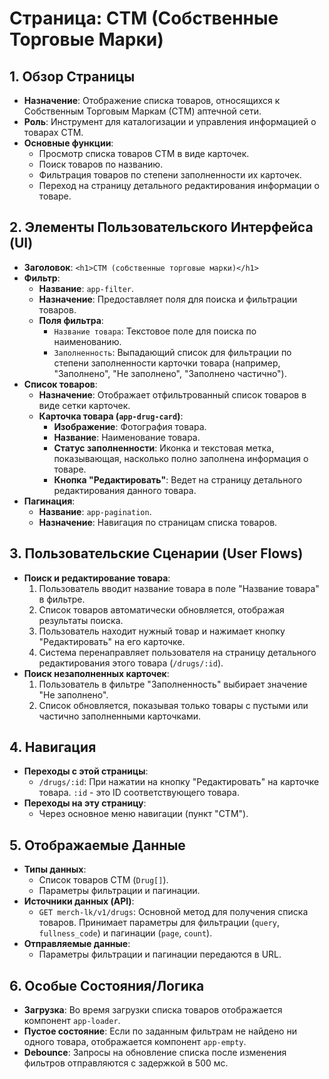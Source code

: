 # Страница: СТМ (Собственные Торговые Марки)

## 1. Обзор Страницы

- **Назначение**: Отображение списка товаров, относящихся к Собственным Торговым Маркам (СТМ) аптечной сети.
- **Роль**: Инструмент для каталогизации и управления информацией о товарах СТМ.
- **Основные функции**:
    - Просмотр списка товаров СТМ в виде карточек.
    - Поиск товаров по названию.
    - Фильтрация товаров по степени заполненности их карточек.
    - Переход на страницу детального редактирования информации о товаре.

## 2. Элементы Пользовательского Интерфейса (UI)

- **Заголовок**: `<h1>СТМ (собственные торговые марки)</h1>`
- **Фильтр**:
    - **Название**: `app-filter`.
    - **Назначение**: Предоставляет поля для поиска и фильтрации товаров.
    - **Поля фильтра**:
        - `Название товара`: Текстовое поле для поиска по наименованию.
        - `Заполненность`: Выпадающий список для фильтрации по степени заполненности карточки товара (например, "Заполнено", "Не заполнено", "Заполнено частично").
- **Список товаров**:
    - **Назначение**: Отображает отфильтрованный список товаров в виде сетки карточек.
    - **Карточка товара (`app-drug-card`)**:
        - **Изображение**: Фотография товара.
        - **Название**: Наименование товара.
        - **Статус заполненности**: Иконка и текстовая метка, показывающая, насколько полно заполнена информация о товаре.
        - **Кнопка "Редактировать"**: Ведет на страницу детального редактирования данного товара.
- **Пагинация**:
    - **Название**: `app-pagination`.
    - **Назначение**: Навигация по страницам списка товаров.

## 3. Пользовательские Сценарии (User Flows)

- **Поиск и редактирование товара**:
    1. Пользователь вводит название товара в поле "Название товара" в фильтре.
    2. Список товаров автоматически обновляется, отображая результаты поиска.
    3. Пользователь находит нужный товар и нажимает кнопку "Редактировать" на его карточке.
    4. Система перенаправляет пользователя на страницу детального редактирования этого товара (`/drugs/:id`).
- **Поиск незаполненных карточек**:
    1. Пользователь в фильтре "Заполненность" выбирает значение "Не заполнено".
    2. Список обновляется, показывая только товары с пустыми или частично заполненными карточками.

## 4. Навигация

- **Переходы с этой страницы**:
    - `/drugs/:id`: При нажатии на кнопку "Редактировать" на карточке товара. `:id` - это ID соответствующего товара.
- **Переходы на эту страницу**:
    - Через основное меню навигации (пункт "СТМ").

## 5. Отображаемые Данные

- **Типы данных**:
    - Список товаров СТМ (`Drug[]`).
    - Параметры фильтрации и пагинации.
- **Источники данных (API)**:
    - `GET merch-lk/v1/drugs`: Основной метод для получения списка товаров. Принимает параметры для фильтрации (`query`, `fullness_code`) и пагинации (`page`, `count`).
- **Отправляемые данные**:
    - Параметры фильтрации и пагинации передаются в URL.

## 6. Особые Состояния/Логика

- **Загрузка**: Во время загрузки списка товаров отображается компонент `app-loader`.
- **Пустое состояние**: Если по заданным фильтрам не найдено ни одного товара, отображается компонент `app-empty`.
- **Debounce**: Запросы на обновление списка после изменения фильтров отправляются с задержкой в 500 мс.
